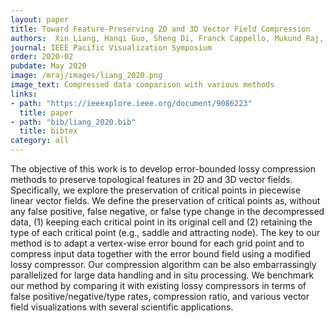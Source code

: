 ```yaml
---
layout: paper
title: Toward Feature-Preserving 2D and 3D Vector Field Compression
authors:  Xin Liang, Hanqi Guo, Sheng Di, Franck Cappello, Mukund Raj, Chunhui Liu, Kenji Ono, Zizhong Chen and Tom Peterka
journal: IEEE Pacific Visualization Symposium
order: 2020-02
pubdate: May 2020
image: /mraj/images/liang_2020.png
image_text: Compressed data comparison with various methods
links:
- path: "https://ieeexplore.ieee.org/document/9086223"
  title: paper
- path: "bib/liang_2020.bib"
  title: bibtex
category: all
---
```


The objective of this work is to develop error-bounded lossy compression
methods to preserve topological features in 2D and 3D vector fields.
Specifically, we explore the preservation of critical points in piecewise
linear vector fields. We define the preservation of critical points as, without
any false positive, false negative, or false type change in the decompressed
data, (1) keeping each critical point in its original cell and (2) retaining
the type of each critical point (e.g., saddle and attracting node). The key to
our method is to adapt a vertex-wise error bound for each grid point and to
compress input data together with the error bound field using a modified lossy
compressor. Our compression algorithm can be also embarrassingly parallelized
for large data handling and in situ processing. We benchmark our method by
comparing it with existing lossy compressors in terms of false
positive/negative/type rates, compression ratio, and various vector field
visualizations with several scientific applications.
